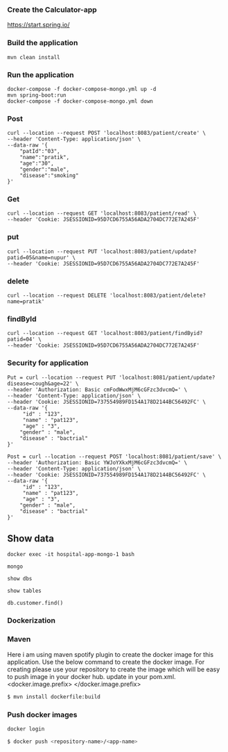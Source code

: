 ### Create the Calculator-app

https://start.spring.io/

### Build the application

```
mvn clean install
```


### Run the application

``` 
docker-compose -f docker-compose-mongo.yml up -d
mvn spring-boot:run
docker-compose -f docker-compose-mongo.yml down

```

### Post 
```
curl --location --request POST 'localhost:8083/patient/create' \
--header 'Content-Type: application/json' \
--data-raw '{
    "patId":"03",
    "name":"pratik",
    "age":"30",
    "gender":"male",
    "disease":"smoking"
}'
```

### Get

```
curl --location --request GET 'localhost:8083/patient/read' \
--header 'Cookie: JSESSIONID=95D7CD6755A56ADA2704DC772E7A245F'
```

### put

```
curl --location --request PUT 'localhost:8083/patient/update?patid=05&name=nupur' \
--header 'Cookie: JSESSIONID=95D7CD6755A56ADA2704DC772E7A245F'
```

### delete

```
curl --location --request DELETE 'localhost:8083/patient/delete?name=pratik'
```

### findById

```
curl --location --request GET 'localhost:8083/patient/findByid?patid=04' \
--header 'Cookie: JSESSIONID=95D7CD6755A56ADA2704DC772E7A245F'
```


### Security for application

```
Put = curl --location --request PUT 'localhost:8081/patient/update?disease=cough&age=22' \
--header 'Authorization: Basic cmFodWwxMjM6cGFzc3dvcmQ=' \
--header 'Content-Type: application/json' \
--header 'Cookie: JSESSIONID=737554989FD154A178D2144BC56492FC' \
--data-raw '{
     "id" : "123",
     "name" : "pat123",
     "age" : "3",
    "gender" : "male",
    "disease" : "bactrial"
}' 

Post = curl --location --request POST 'localhost:8081/patient/save' \
--header 'Authorization: Basic YWJoYXkxMjM6cGFzc3dvcmQ=' \
--header 'Content-Type: application/json' \
--header 'Cookie: JSESSIONID=737554989FD154A178D2144BC56492FC' \
--data-raw '{
     "id" : "123",
     "name" : "pat123",
     "age" : "3",
    "gender" : "male",
    "disease" : "bactrial"
}' 

```

## Show data

```
docker exec -it hospital-app-mongo-1 bash

mongo

show dbs

show tables

db.customer.find()

```


### Dockerization

### Maven
Here i am using maven spotify plugin to create the docker image for this application.
Use the below command to create the docker image.
For creating please use your repository to create the image which will be easy to push image in your docker hub.
update in your pom.xml.
<docker.image.prefix> <your repo name> </docker.image.prefix>

```bash
$ mvn install dockerfile:build
```

### Push docker images

```bash
docker login

$ docker push <repository-name>/<app-name>

```

